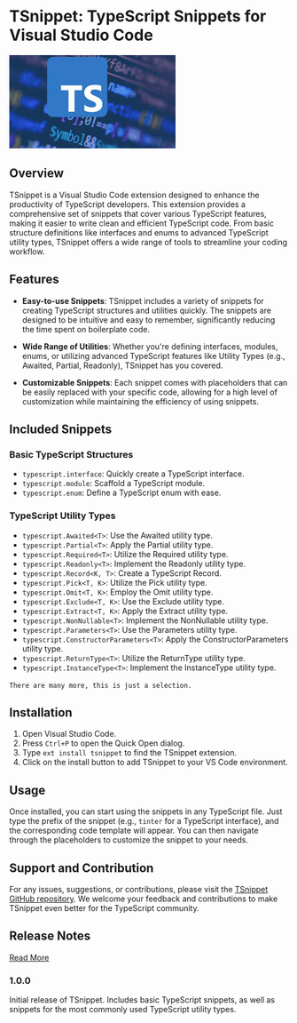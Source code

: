 # TSnippet: TypeScript Snippets for Visual Studio Code

![TSnippet](./images/tslogo.jpeg)

## Overview

TSnippet is a Visual Studio Code extension designed to enhance the productivity of TypeScript developers. This extension provides a comprehensive set of snippets that cover various TypeScript features, making it easier to write clean and efficient TypeScript code. From basic structure definitions like interfaces and enums to advanced TypeScript utility types, TSnippet offers a wide range of tools to streamline your coding workflow.

## Features

- **Easy-to-use Snippets**: TSnippet includes a variety of snippets for creating TypeScript structures and utilities quickly. The snippets are designed to be intuitive and easy to remember, significantly reducing the time spent on boilerplate code.

- **Wide Range of Utilities**: Whether you're defining interfaces, modules, enums, or utilizing advanced TypeScript features like Utility Types (e.g., Awaited, Partial, Readonly), TSnippet has you covered.

- **Customizable Snippets**: Each snippet comes with placeholders that can be easily replaced with your specific code, allowing for a high level of customization while maintaining the efficiency of using snippets.

## Included Snippets

### Basic TypeScript Structures

- `typescript.interface`: Quickly create a TypeScript interface.
- `typescript.module`: Scaffold a TypeScript module.
- `typescript.enum`: Define a TypeScript enum with ease.

### TypeScript Utility Types

- `typescript.Awaited<T>`: Use the Awaited utility type.
- `typescript.Partial<T>`: Apply the Partial utility type.
- `typescript.Required<T>`: Utilize the Required utility type.
- `typescript.Readonly<T>`: Implement the Readonly utility type.
- `typescript.Record<K, T>`: Create a TypeScript Record.
- `typescript.Pick<T, K>`: Utilize the Pick utility type.
- `typescript.Omit<T, K>`: Employ the Omit utility type.
- `typescript.Exclude<T, K>`: Use the Exclude utility type.
- `typescript.Extract<T, K>`: Apply the Extract utility type.
- `typescript.NonNullable<T>`: Implement the NonNullable utility type.
- `typescript.Parameters<T>`: Use the Parameters utility type.
- `typescript.ConstructorParameters<T>`: Apply the ConstructorParameters utility type.
- `typescript.ReturnType<T>`: Utilize the ReturnType utility type.
- `typescript.InstanceType<T>`: Implement the InstanceType utility type.

`There are many more, this is just a selection.`

## Installation

1. Open Visual Studio Code.
2. Press `Ctrl+P` to open the Quick Open dialog.
3. Type `ext install tsnippet` to find the TSnippet extension.
4. Click on the install button to add TSnippet to your VS Code environment.

## Usage

Once installed, you can start using the snippets in any TypeScript file. Just type the prefix of the snippet (e.g., `tinter` for a TypeScript interface), and the corresponding code template will appear. You can then navigate through the placeholders to customize the snippet to your needs.

## Support and Contribution

For any issues, suggestions, or contributions, please visit the [TSnippet GitHub repository](https://github.com/dirheimerb/tsnippet). We welcome your feedback and contributions to make TSnippet even better for the TypeScript community.

## Release Notes

 [Read More](https://dirheimerb.github.io/tsnipet/)

### 1.0.0

Initial release of TSnippet. Includes basic TypeScript snippets, as well as snippets for the most commonly used TypeScript utility types.